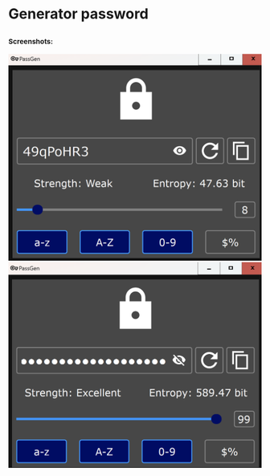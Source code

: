# Generator password
### <sub> Screenshots:
![screen](img_gh/scr_1.png)
![screen](img_gh/scr_2.png)
